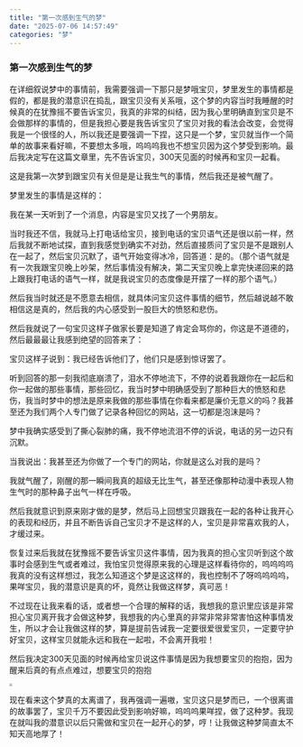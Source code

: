 ```yaml
---
title: "第一次感到生气的梦"
date: "2025-07-06 14:57:49"
categories: "梦"
---
```


### 第一次感到生气的梦

在详细叙说梦中的事情前，我需要强调一下那只是梦哦宝贝，梦里发生的事情都是假的，都是我的潜意识在捣乱，跟宝贝没有关系哦，这个梦的内容当时我睡醒的时候真的在犹豫摇不要告诉宝贝，我真的非常的纠结，因为我心里明确直到宝贝是不会做那样的事情的，但是我担心要是我告诉宝贝了宝贝对我的看法会改变，会觉得我是一个很怪的人，所以我还是要强调一下捏，这只是一个梦，宝贝就当作一个简单的故事来看好嘛，不要想太多哦，呜呜呜我也不想宝贝因为这个梦受到影响。最后我决定写在这篇文章里，先不告诉宝贝，300天见面的时候再和宝贝一起看。

这是我第一次梦到跟宝贝有关但是是让我生气的事情，然后我还是被气醒了。

梦里发生的事情是这样的：

我在某一天听到了一个消息，内容是宝贝又找了一个男朋友。

当时我还不信，我就马上打电话给宝贝，接到电话的宝贝语气还是很以前一样，然后我就不断地试探，直到我感觉到确实不对劲，然后直接质问了宝贝是不是跟别人在一起了，然后宝贝沉默了，语气开始变得冰冷，回答道：是的。（那个语气就是有一次我跟宝贝晚上吵架，然后事情没有解决，第二天宝贝晚上拿完快递回来的路上跟我打电话的语气一样，就是我说宝贝的态度像是开摆了一样的那个语气。）

然后我当时就还是不愿意去相信，就具体问宝贝这件事情的细节，然后越说越不敢相信这是真的，然后我的内心感受到一股巨大的愤怒和悲伤。

然后我就说了一句宝贝这样子做家长要是知道了肯定会骂你的，你这是不道德的，然后最最最让我感到绝望的回答来了：

宝贝这样子说到：我已经告诉他们了，他们只是感到惊讶罢了。

听到回答的那一刻我彻底崩溃了，泪水不停地流下，不停的说着我跟你在一起后和你一起做的那些事情，那些回忆，我当时梦中明确感受到了那种巨大的愤怒和悲伤，我当时梦中的想法是原来我做的那些事情在你看来都是廉价无意义的吗？我甚至还为我们两个人专门做了记录各种回忆的网站，这一切都是泡沫是吗？

梦中我确实感受到了撕心裂肺的痛，我不停地流泪不停的诉说，电话的另一边只有沉默。

当我说出：我甚至还为你做了一个专门的网站，你就是这么对我的是吗？

我就气醒了，刚醒的那一瞬间我真的超级无比生气，甚至还像那种动漫中表现人物生气时的那种鼻子出气一样在呼吸。

然后我就意识到原来刚才做的是梦，然后马上回想宝贝跟我在一起的各种让我开心的表现和经历，并且不断告诉自己宝贝才不是这样的人，宝贝是非常喜欢我的人，才缓过来。

恢复过来后我就在犹豫摇不要告诉宝贝这件事情，因为我真的担心宝贝听到这个故事时会感到生气或者难过，我怕宝贝觉得原来我的心理是这样看待你的，呜呜呜呜我真的没有这样想过，我怎么知道这个梦是这这样的，我也控制不了呀呜呜呜呜，果咩宝贝，我的潜意识是真的坏，竟然让我做这样梦，真可恶！

不过现在让我来看的话，或者想一个合理的解释的话，我想我的意识里应该是非常担心宝贝离开我才会做这种梦，我想我的内心里真的非常非常非常害怕这种事情发生，所以才会让我做这样的梦，算是提前告诫我一定要很爱很爱宝贝，一定要守护好宝贝，这样宝贝就能永远和我在一起啦，不会离开我啦！

然后我决定300天见面的时候再给宝贝说这件事情是因为我想要宝贝的抱抱，因为醒来后真的有点点难过，想要宝贝的抱抱

<img src="https://cdn.jsdelivr.net/gh/Flamigno/Image/images/20230526153813.png" style="zoom:33%;" />

现在看来这个梦真的太离谱了，我再强调一遍嗷，宝贝这只是梦而已，一个很离谱的故事罢了，宝贝千万不要因此受到影响好嘛，呜呜呜果咩捏，做了这种梦。我现在就叫我的潜意识以后只需做和宝贝在一起开心的梦，哼！让我做这种梦简直太不知天高地厚了！


